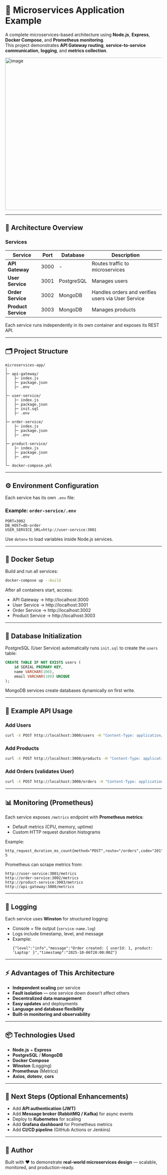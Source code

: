 # 🧩 Microservices Application Example

A complete microservices-based architecture using **Node.js**, **Express**, **Docker Compose**, and **Prometheus monitoring**.  
This project demonstrates **API Gateway routing**, **service-to-service communication**, **logging**, and **metrics collection**.


<img width="829" height="489" alt="image" src="https://github.com/user-attachments/assets/e2848aad-f8cc-4bec-a93a-503b1bbf0928" />


---

## 🚀 Architecture Overview

### Services
| Service | Port | Database | Description |
|----------|------|-----------|--------------|
| **API Gateway** | 3000 | - | Routes traffic to microservices |
| **User Service** | 3001 | PostgreSQL | Manages users |
| **Order Service** | 3002 | MongoDB | Handles orders and verifies users via User Service |
| **Product Service** | 3003 | MongoDB | Manages products |

Each service runs independently in its own container and exposes its REST API.

---

## 🗂️ Project Structure

```
microservices-app/
│
├─ api-gateway/
│   ├─ index.js
│   ├─ package.json
│   ├─ .env
│
├─ user-service/
│   ├─ index.js
│   ├─ package.json
│   ├─ init.sql
│   ├─ .env
│
├─ order-service/
│   ├─ index.js
│   ├─ package.json
│   ├─ .env
│
├─ product-service/
│   ├─ index.js
│   ├─ package.json
│   ├─ .env
│
└─ docker-compose.yml
```

---

## ⚙️ Environment Configuration

Each service has its own `.env` file:

### Example: `order-service/.env`
```
PORT=3002
DB_HOST=db-order
USER_SERVICE_URL=http://user-service:3001
```

Use `dotenv` to load variables inside Node.js services.

---

## 🐳 Docker Setup

Build and run all services:
```bash
docker-compose up --build
```

After all containers start, access:
- API Gateway → http://localhost:3000  
- User Service → http://localhost:3001  
- Order Service → http://localhost:3002  
- Product Service → http://localhost:3003  

---

## 🧱 Database Initialization

PostgreSQL (User Service) automatically runs `init.sql` to create the `users` table:

```sql
CREATE TABLE IF NOT EXISTS users (
    id SERIAL PRIMARY KEY,
    name VARCHAR(100),
    email VARCHAR(100) UNIQUE
);
```

MongoDB services create databases dynamically on first write.

---

## 🧩 Example API Usage

### Add Users
```bash
curl -X POST http://localhost:3000/users -H "Content-Type: application/json" -d '{"name":"Alice","email":"alice@example.com"}'
```

### Add Products
```bash
curl -X POST http://localhost:3000/products -H "Content-Type: application/json" -d '{"name":"Laptop","price":1200}'
```

### Add Orders (validates User)
```bash
curl -X POST http://localhost:3000/orders -H "Content-Type: application/json" -d '{"userId":1,"product":"Laptop","quantity":2}'
```

---

## 📊 Monitoring (Prometheus)

Each service exposes `/metrics` endpoint with **Prometheus metrics**:

- Default metrics (CPU, memory, uptime)
- Custom HTTP request duration histograms

Example:
```
http_request_duration_ms_count{method="POST",route="/orders",code="201"} 5
```

Prometheus can scrape metrics from:
```
http://user-service:3001/metrics
http://order-service:3002/metrics
http://product-service:3003/metrics
http://api-gateway:3000/metrics
```

---

## 🧾 Logging

Each service uses **Winston** for structured logging:

- Console + file output (`service-name.log`)
- Logs include timestamp, level, and message
- Example:
  ```
  {"level":"info","message":"Order created: { userId: 1, product: 'Laptop' }","timestamp":"2025-10-06T20:00:00Z"}
  ```

---

## ⚡ Advantages of This Architecture

- **Independent scaling** per service  
- **Fault isolation** — one service down doesn’t affect others  
- **Decentralized data management**  
- **Easy updates** and deployments  
- **Language and database flexibility**  
- **Built-in monitoring and observability**

---

## 📦 Technologies Used

- **Node.js** + **Express**
- **PostgreSQL** / **MongoDB**
- **Docker Compose**
- **Winston** (Logging)
- **Prometheus** (Metrics)
- **Axios**, **dotenv**, **cors**

---

## 🔧 Next Steps (Optional Enhancements)

- Add **API authentication (JWT)**  
- Add **Message broker (RabbitMQ / Kafka)** for async events  
- Deploy to **Kubernetes** for scaling  
- Add **Grafana dashboard** for Prometheus metrics  
- Add **CI/CD pipeline** (GitHub Actions or Jenkins)

---

## 🧠 Author

Built with ❤️ to demonstrate **real-world microservices design** — scalable, monitored, and production-ready.
